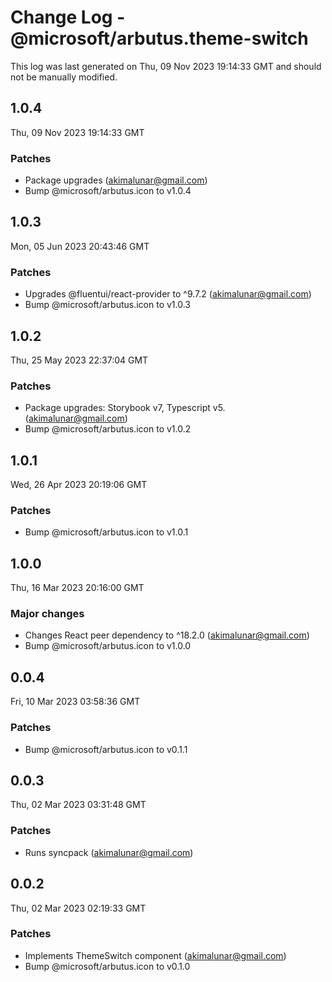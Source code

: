 # Change Log - @microsoft/arbutus.theme-switch

This log was last generated on Thu, 09 Nov 2023 19:14:33 GMT and should not be manually modified.

<!-- Start content -->

## 1.0.4

Thu, 09 Nov 2023 19:14:33 GMT

### Patches

- Package upgrades (akimalunar@gmail.com)
- Bump @microsoft/arbutus.icon to v1.0.4

## 1.0.3

Mon, 05 Jun 2023 20:43:46 GMT

### Patches

- Upgrades @fluentui/react-provider to ^9.7.2 (akimalunar@gmail.com)
- Bump @microsoft/arbutus.icon to v1.0.3

## 1.0.2

Thu, 25 May 2023 22:37:04 GMT

### Patches

- Package upgrades: Storybook v7, Typescript v5. (akimalunar@gmail.com)
- Bump @microsoft/arbutus.icon to v1.0.2

## 1.0.1

Wed, 26 Apr 2023 20:19:06 GMT

### Patches

- Bump @microsoft/arbutus.icon to v1.0.1

## 1.0.0

Thu, 16 Mar 2023 20:16:00 GMT

### Major changes

- Changes React peer dependency to ^18.2.0 (akimalunar@gmail.com)
- Bump @microsoft/arbutus.icon to v1.0.0

## 0.0.4

Fri, 10 Mar 2023 03:58:36 GMT

### Patches

- Bump @microsoft/arbutus.icon to v0.1.1

## 0.0.3

Thu, 02 Mar 2023 03:31:48 GMT

### Patches

- Runs syncpack (akimalunar@gmail.com)

## 0.0.2

Thu, 02 Mar 2023 02:19:33 GMT

### Patches

- Implements ThemeSwitch component (akimalunar@gmail.com)
- Bump @microsoft/arbutus.icon to v0.1.0
